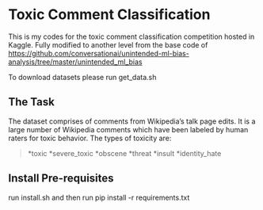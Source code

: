 # Toxic Comment Classification

This is my codes for the toxic comment classification competition hosted in Kaggle. Fully modified to another level from the base code of https://github.com/conversationai/unintended-ml-bias-analysis/tree/master/unintended_ml_bias


To download datasets please run get_data.sh
## The Task
The dataset comprises of comments from Wikipedia’s talk page edits. It is a large number of Wikipedia comments which have been labeled by human raters for toxic behavior. The types of toxicity are:

 > *toxic
 > *severe_toxic
 > *obscene
 > *threat
 > *insult
 > *identity_hate
## Install Pre-requisites

run install.sh and then run 
pip install -r requirements.txt
